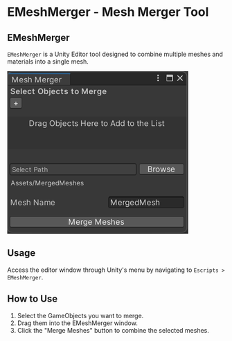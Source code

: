 # EMeshMerger - Mesh Merger Tool

## EMeshMerger
`EMeshMerger` is a Unity Editor tool designed to combine multiple meshes and materials into a single mesh.

![EMeshMerger Window](/EMeshCombiner.png)

## Usage

Access the editor window through Unity's menu by navigating to `Escripts > EMeshMerger`.

## How to Use

1. Select the GameObjects you want to merge.
2. Drag them into the EMeshMerger window.
3. Click the "Merge Meshes" button to combine the selected meshes.
